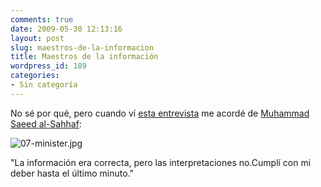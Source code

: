 ```yaml
---
comments: true
date: 2009-05-30 12:13:16
layout: post
slug: maestros-de-la-informacion
title: Maestros de la información
wordpress_id: 189
categories:
- Sin categoría
---
```


No sé por qué, pero cuando ví [esta entrevista](http://tele13.beta.canal13.cl/noticias/nacional/3575.htm) me acordé de [Muhammad Saeed al-Sahhaf](http://en.wikipedia.org/wiki/Muhammad_Saeed_al-Sahhaf):

![07-minister.jpg](http://www.lnds.net/images/07-minister.jpg)

"La información era correcta, pero las interpretaciones no.Cumplí con mi deber hasta el último minuto."

  




